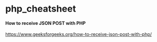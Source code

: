 # php_cheatsheet

#### How to receive JSON POST with PHP
https://www.geeksforgeeks.org/how-to-receive-json-post-with-php/
